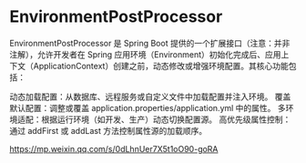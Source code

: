 # EnvironmentPostProcessor
EnvironmentPostProcessor 是 Spring Boot 提供的一个扩展接口（注意：并非注解），允许开发者在 Spring 应用环境（Environment）初始化完成后、应用上下文（ApplicationContext）创建之前，动态修改或增强环境配置。其核心功能包括：

动态加载配置：从数据库、远程服务或自定义文件中加载配置并注入环境。
覆盖默认配置：调整或覆盖 application.properties/application.yml 中的属性。
多环境适配：根据运行环境（如开发、生产）动态切换配置源。
高优先级属性控制：通过 addFirst 或 addLast 方法控制属性源的加载顺序。

https://mp.weixin.qq.com/s/0dLhnUer7X5t1oO90-goRA